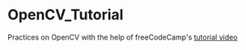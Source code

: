# OpenCV_Tutorial

Practices on OpenCV with the help of freeCodeCamp's [tutorial video](https://www.youtube.com/watch?v=oXlwWbU8l2o&t=21s&ab_channel=freeCodeCamp.org)
